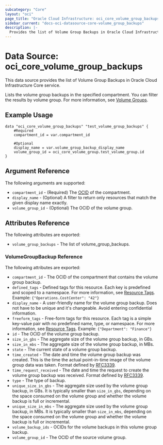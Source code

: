```yaml
---
subcategory: "Core"
layout: "oci"
page_title: "Oracle Cloud Infrastructure: oci_core_volume_group_backups"
sidebar_current: "docs-oci-datasource-core-volume_group_backups"
description: |-
  Provides the list of Volume Group Backups in Oracle Cloud Infrastructure Core service
---
```


# Data Source: oci_core_volume_group_backups
This data source provides the list of Volume Group Backups in Oracle Cloud Infrastructure Core service.

Lists the volume group backups in the specified compartment. You can filter the results by volume group.
For more information, see [Volume Groups](https://docs.cloud.oracle.com/iaas/Content/Block/Concepts/volumegroups.htm).


## Example Usage

```hcl
data "oci_core_volume_group_backups" "test_volume_group_backups" {
	#Required
	compartment_id = var.compartment_id

	#Optional
	display_name = var.volume_group_backup_display_name
	volume_group_id = oci_core_volume_group.test_volume_group.id
}
```

## Argument Reference

The following arguments are supported:

* `compartment_id` - (Required) The [OCID](https://docs.cloud.oracle.com/iaas/Content/General/Concepts/identifiers.htm) of the compartment.
* `display_name` - (Optional) A filter to return only resources that match the given display name exactly. 
* `volume_group_id` - (Optional) The OCID of the volume group.


## Attributes Reference

The following attributes are exported:

* `volume_group_backups` - The list of volume_group_backups.

### VolumeGroupBackup Reference

The following attributes are exported:

* `compartment_id` - The OCID of the compartment that contains the volume group backup.
* `defined_tags` - Defined tags for this resource. Each key is predefined and scoped to a namespace. For more information, see [Resource Tags](https://docs.cloud.oracle.com/iaas/Content/General/Concepts/resourcetags.htm).  Example: `{"Operations.CostCenter": "42"}` 
* `display_name` - A user-friendly name for the volume group backup. Does not have to be unique and it's changeable. Avoid entering confidential information.
* `freeform_tags` - Free-form tags for this resource. Each tag is a simple key-value pair with no predefined name, type, or namespace. For more information, see [Resource Tags](https://docs.cloud.oracle.com/iaas/Content/General/Concepts/resourcetags.htm).  Example: `{"Department": "Finance"}` 
* `id` - The OCID of the volume group backup.
* `size_in_gbs` - The aggregate size of the volume group backup, in GBs. 
* `size_in_mbs` - The aggregate size of the volume group backup, in MBs. 
* `state` - The current state of a volume group backup.
* `time_created` - The date and time the volume group backup was created. This is the time the actual point-in-time image of the volume group data was taken. Format defined by [RFC3339](https://tools.ietf.org/html/rfc3339). 
* `time_request_received` - The date and time the request to create the volume group backup was received. Format defined by [RFC3339](https://tools.ietf.org/html/rfc3339). 
* `type` - The type of backup.
* `unique_size_in_gbs` - The aggregate size used by the volume group backup, in GBs.  It is typically smaller than `size_in_gbs`, depending on the space consumed on the volume group and whether the volume backup is full or incremental. 
* `unique_size_in_mbs` - The aggregate size used by the volume group backup, in MBs.  It is typically smaller than `size_in_mbs`, depending on the space consumed on the volume group and whether the volume backup is full or incremental. 
* `volume_backup_ids` - OCIDs for the volume backups in this volume group backup.
* `volume_group_id` - The OCID of the source volume group.

